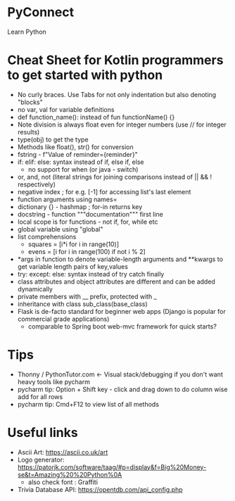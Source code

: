 # PyConnect
Learn Python 

# Cheat Sheet for Kotlin programmers to get started with python
* No curly braces. Use Tabs for not only indentation but also denoting "blocks"
* no var, val for variable definitions
* def function_name(): instead of fun functionName() {}
* Note division is always float even for integer numbers (use // for integer results)
* type(obj) to get the type 
* Methods like float(), str() for conversion
* fstring - f"Value of reminder={reminder}"
* if: elif: else: syntax instead of if, else if, else
  * no support for when (or java - switch)
* or, and, not (literal strings for joining comparisons instead of || && ! respectively)
* negative index ; for e.g. [-1] for accessing list's last element
* function arguments using names=
* dictionary {} - hashmap ; for-in returns key
* docstring - function """documentation""" first line
* local scope is for functions - not if, for, while etc
* global variable using "global"
* list comprehensions 
    * squares = [i*i for i in range(10)]
    * evens = [i for i in range(100) if not i % 2]
* *args in function to denote variable-length arguments and **kwargs to get variable length pairs of key,values
* try: except: else: syntax instead of try catch finally
* class attributes and object attributes are different and can be added dynamically
* private members with __ prefix, protected with _
* inheritance with class sub_class(base_class)
* Flask is de-facto standard for beginner web apps (Django is popular for commercial grade applications) 
  - comparable to Spring boot web-mvc framework for quick starts? 

# Tips
* Thonny / PythonTutor.com <- Visual stack/debugging if you don't want heavy tools like pycharm
* pycharm tip:  Option + Shift key - click and drag down to do column wise add for all rows
* pycharm tip: Cmd+F12 to view list of all methods

# Useful links
* Ascii Art: https://ascii.co.uk/art
* Logo generator: https://patorjk.com/software/taag/#p=display&f=Big%20Money-se&t=Amazing%20%20Python%0A
    -  also check font : Graffiti
* Trivia Database API: https://opentdb.com/api_config.php
